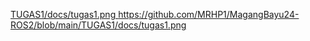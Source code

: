 [TUGAS1/docs/tugas1.png
](https://github.com/MRHP1/MagangBayu24-ROS2/blob/main/TUGAS1/docs/tugas1.png)https://github.com/MRHP1/MagangBayu24-ROS2/blob/main/TUGAS1/docs/tugas1.png
